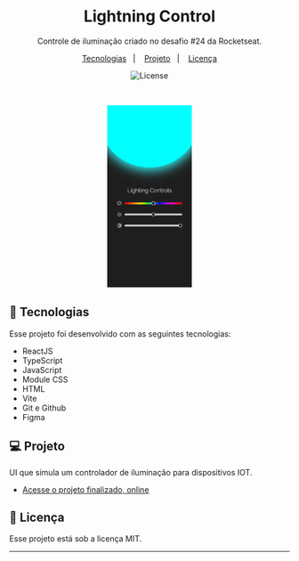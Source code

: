 <h1 align="center">Lightning Control</h1>

<p align="center">
Controle de iluminação criado no desafio #24 da Rocketseat. <br/>
</p>

<p align="center">
  <a href="#-tecnologias">Tecnologias</a>&nbsp;&nbsp;&nbsp;|&nbsp;&nbsp;&nbsp;
  <a href="#-projeto">Projeto</a>&nbsp;&nbsp;&nbsp;|&nbsp;&nbsp;&nbsp;
  <a href="#memo-licença">Licença</a>
</p>

<p align="center">
  <img alt="License" src="https://img.shields.io/static/v1?label=license&message=MIT&color=49AA26&labelColor=000000">
</p>

<br>

<p align="center">
  <img alt="projeto Ignite Feed" src=".github/Cover.png" width="30%">
</p>

## 🚀 Tecnologias

Esse projeto foi desenvolvido com as seguintes tecnologias:

- ReactJS
- TypeScript
- JavaScript
- Module CSS
- HTML
- Vite
- Git e Github
- Figma

## 💻 Projeto

UI que simula um controlador de iluminação para dispositivos IOT.

- [Acesse o projeto finalizado, online](https://lighting-control-felipe-domingues.vercel.app/)

## :memo: Licença

Esse projeto está sob a licença MIT.

---
